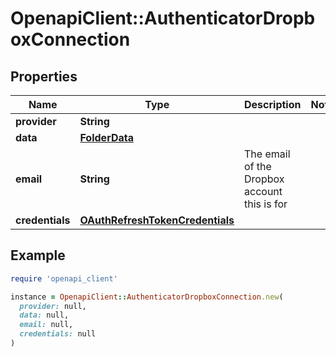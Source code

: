 # OpenapiClient::AuthenticatorDropboxConnection

## Properties

| Name | Type | Description | Notes |
| ---- | ---- | ----------- | ----- |
| **provider** | **String** |  |  |
| **data** | [**FolderData**](FolderData.md) |  |  |
| **email** | **String** | The email of the Dropbox account this is for |  |
| **credentials** | [**OAuthRefreshTokenCredentials**](OAuthRefreshTokenCredentials.md) |  |  |

## Example

```ruby
require 'openapi_client'

instance = OpenapiClient::AuthenticatorDropboxConnection.new(
  provider: null,
  data: null,
  email: null,
  credentials: null
)
```

